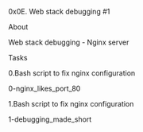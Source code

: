 0x0E. Web stack debugging #1

About

Web stack debugging - Nginx server

Tasks

0.Bash script to fix nginx configuration

0-nginx_likes_port_80

1.Bash script to fix nginx configuration

1-debugging_made_short
